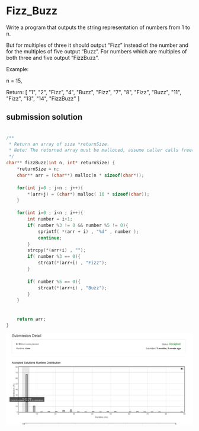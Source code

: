 # Fizz_Buzz

Write a program that outputs the string representation of numbers from 1 to n.

But for multiples of three it should output “Fizz” instead of the number and for the multiples of five output “Buzz”. For numbers which are multiples of both three and five output “FizzBuzz”.

Example:

n = 15,

Return:
[
    "1",
    "2",
    "Fizz",
    "4",
    "Buzz",
    "Fizz",
    "7",
    "8",
    "Fizz",
    "Buzz",
    "11",
    "Fizz",
    "13",
    "14",
    "FizzBuzz"
]




## submission solution

```c

/**
 * Return an array of size *returnSize.
 * Note: The returned array must be malloced, assume caller calls free().
 */
char** fizzBuzz(int n, int* returnSize) {
    *returnSize = n;
    char** arr = (char**) malloc(n * sizeof(char*));
    
    for(int j=0 ; j<n ; j++){
        *(arr+j) = (char*) malloc( 10 * sizeof(char));
    }
    
    for(int i=0 ; i<n ; i++){
        int number = i+1;
        if( number %3 != 0 && number %5 != 0){
            sprintf( *(arr + i) , "%d" , number );
            continue;
        }
        strcpy(*(arr+i) , "");
        if( number %3 == 0){
            strcat(*(arr+i) , "Fizz");    
        }
        
        if( number %5 == 0){
            strcat(*(arr+i) , "Buzz");
        }
    }
    
    
    return arr;
}


```

![Fizz_Buzz.png](./Fizz_Buzz.png)